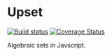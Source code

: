 # Upset

[![Build status](https://travis-ci.org/d4goxn/upset.svg)](https://travis-ci.org/d4goxn/upset)
[![Coverage Status](https://img.shields.io/coveralls/d4goxn/upset.svg)](https://coveralls.io/r/d4goxn/upset)

Algebraic sets in Javscript.

